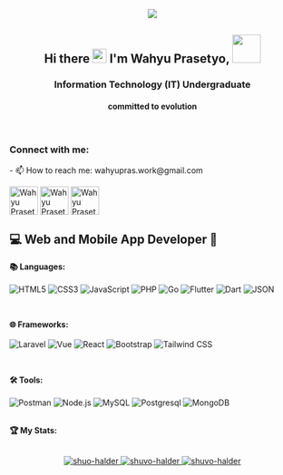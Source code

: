 <p align="center">
  <img src="https://user-images.githubusercontent.com/74038190/225813708-98b745f2-7d22-48cf-9150-083f1b00d6c9.gif"/>
<!--   <img src="https://user-images.githubusercontent.com/74038190/212284136-03988914-d899-44b4-b1d9-4eeccf656e44.gif"/> -->
</p>

<h2 align="center"> Hi there <img src="https://user-images.githubusercontent.com/74038190/214644152-52f47eb3-5e31-4f47-8758-05c9468d5596.gif" width="25"> I'm Wahyu Prasetyo, <img src="https://media.giphy.com/media/mGcNjsfWAjY5AEZNw6/giphy.gif" width="50"></h2>
<h3 align="center">Information Technology (IT) Undergraduate </h3>
<h4 align="center">committed to evolution</h4>
<br />

<!-- <p align="left"> <img src="https://komarev.com/ghpvc/?username=wpras1&label=Profile%20views&color=0e75b6&style=flat" alt="" /> </p> -->

<!-- <p align="center">
  <a href="https://github.com/sip-Userbot/readme-typing-svg"><img src="https://readme-typing-svg.herokuapp.com/?lines=Full-stack%20web%20and%20app%20developer;Self-taught%20UI%2FUX%20Designer;1%2B%20year%20of%20coding%20experience;Always%20learning%20new%20things&font=Fira%20Code&center=true&width=440&height=45&color=f75c7e&vCenter=true&size=22"></a>
</p> -->


<h3 align="left">Connect with me:</h3>
<p align="left">
- 📫 How to reach me: wahyupras.work@gmail.com
<br/>
  
<a href="https://linkedin.com/in/wahyuprasetyow" target="blank"><img align="center" src="https://user-images.githubusercontent.com/74038190/235294012-0a55e343-37ad-4b0f-924f-c8431d9d2483.gif" alt="Wahyu Prasetyo" height="50" width="50" /></a>
<a href="https://instagram.com/wpras_" target="blank"><img align="center" src="https://user-images.githubusercontent.com/74038190/235294013-a33e5c43-a01c-43f6-b44d-a406d8b4ab75.gif" alt="Wahyu Prasetyo" height="50" width="50" /></a>
 <a href="https://twitter.com/" target="blank"><img align="center" src="https://user-images.githubusercontent.com/74038190/235294011-b8074c31-9097-4a65-a594-4151b58743a8.gif" alt="Wahyu Prasetyo" height="50" width="50" /></a>
</p>

<h2>💻 Web and Mobile App Developer 📱</h2>
<p>
  <strong>📚 Languages:</strong><br><br>
  <img src="https://img.shields.io/badge/html5-%23E34F26.svg?style=for-the-badge&logo=html5&logoColor=white" alt="HTML5" />
  <img src="https://img.shields.io/badge/css3-%231572B6.svg?style=for-the-badge&logo=css3&logoColor=white" alt="CSS3" />
  <img src="https://img.shields.io/badge/javascript-%23323330.svg?style=for-the-badge&logo=javascript&logoColor=%23F7DF1E" alt="JavaScript" />
  <img src="https://img.shields.io/badge/php-%23777BB4.svg?style=for-the-badge&logo=php&logoColor=white" alt="PHP" />
  <img src="https://img.shields.io/badge/Go-%2300ADD8.svg?style=for-the-badge&logo=go&logoColor=white" alt="Go" />
  <img src="https://img.shields.io/badge/Flutter-02569B?style=for-the-badge&logo=flutter&logoColor=fff" alt="Flutter" />
  <img src="https://img.shields.io/badge/Dart-%230175C2.svg?style=for-the-badge&logo=dart&logoColor=white" alt="Dart" />
  <img src="https://img.shields.io/badge/JSON-000?style=for-the-badge&logo=json&logoColor=fff" alt="JSON" />
</p>
<br>
<p>
  <strong>🌐 Frameworks:</strong><br><br>
  <img src="https://img.shields.io/badge/Laravel-%23FF2D20.svg?style=for-the-badge&logo=laravel&logoColor=white" alt="Laravel" />
  <img src="https://img.shields.io/badge/Vue.js-4FC08D?style=for-the-badge&logo=vuedotjs&logoColor=fff" alt="Vue" />
  <img src="https://img.shields.io/badge/React-%2320232a.svg?style=for-the-badge&logo=react&logoColor=%2361DAFB" alt="React" />
  <img src="https://img.shields.io/badge/bootstrap-%23563D7C.svg?style=for-the-badge&logo=bootstrap&logoColor=white" alt="Bootstrap" />
  <img src="https://img.shields.io/badge/tailwindcss-%2338B2AC.svg?style=for-the-badge&logo=tailwind-css&logoColor=white" alt="Tailwind CSS" />
</p>
<br>

<p>
  <strong>🛠️ Tools:</strong><br><br>

  <img src="https://img.shields.io/badge/Postman-FF6C37?style=for-the-badge&logo=postman&logoColor=white" alt="Postman" />
  <img src="https://img.shields.io/badge/Node.js-%23339933.svg?style=for-the-badge&logo=node.js&logoColor=white" alt="Node.js" />
  <img src="https://img.shields.io/badge/MySQL-4479A1?style=for-the-badge&logo=mysql&logoColor=fff" alt="MySQL" />
  <img src="https://img.shields.io/badge/Postgres-%23316192.svg?style=for-the-badge&logo=postgresql&logoColor=white" alt="Postgresql" />
  <img src="https://img.shields.io/badge/MongoDB-%234ea94b.svg?style=for-the-badge&logo=mongodb&logoColor=white" alt="MongoDB" />
</p>

<br>
<strong>🏆 My Stats:</strong><br><br>
<p align="center">
  <a href="https://github.com/wpras1">
    <img src="https://github-readme-stats.vercel.app/api/top-langs/?username=wpras1&layout=compact&langs_count=8&theme=dark" alt="shuo-halder" />
    <img src="https://github-readme-stats.vercel.app/api?username=wpras1&show_icons=true&locale=en" alt="shuvo-halder" />
    <img src="https://github-readme-stats.vercel.app/api?username=wpras1&show_icons=true&locale=en&theme=dark" alt="shuvo-halder" />
  </a>

</p>
